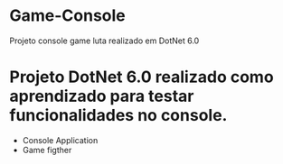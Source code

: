 # Game-Console
Projeto console game luta realizado em DotNet 6.0 

# Projeto DotNet 6.0 realizado como aprendizado para testar funcionalidades no console.
- Console Application
- Game figther 
